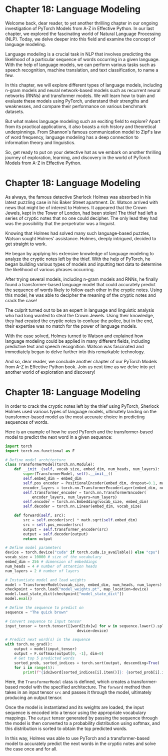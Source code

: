 # Chapter 18: Language Modeling

Welcome back, dear reader, to yet another thrilling chapter in our ongoing investigation of PyTorch Models from A-Z in Effective Python. In our last chapter, we explored the fascinating world of Natural Language Processing (NLP). Today, we delve deeper into this field and examine the concept of language modeling.

Language modeling is a crucial task in NLP that involves predicting the likelihood of a particular sequence of words occurring in a given language. With the help of language models, we can perform various tasks such as speech recognition, machine translation, and text classification, to name a few.

In this chapter, we will explore different types of language models, including n-gram models and neural network-based models such as recurrent neural networks (RNNs) and transformer models. We will learn how to train and evaluate these models using PyTorch, understand their strengths and weaknesses, and compare their performance on various benchmark datasets.

But what makes language modeling such an exciting field to explore? Apart from its practical applications, it also boasts a rich history and theoretical underpinnings. From Shannon's famous communication model to Zipf's law of word frequency, language modeling has a deep connection to information theory and linguistics. 

So, get ready to put on your detective hat as we embark on another thrilling journey of exploration, learning, and discovery in the world of PyTorch Models from A-Z in Effective Python.
# Chapter 18: Language Modeling

As always, the famous detective Sherlock Holmes was absorbed in his latest puzzling case in his Baker Street apartment. Dr. Watson arrived with news that might be of interest to Holmes. It appeared that the Crown Jewels, kept in the Tower of London, had been stolen! The thief had left a series of cryptic notes that no one could decipher. The only lead they had was the possibility that the perpetrator was a linguist. 

Knowing that Holmes had solved many such language-based puzzles, Watson sought Holmes' assistance. Holmes, deeply intrigued, decided to get straight to work.

He began by applying his extensive knowledge of language modeling to analyze the cryptic notes left by the thief. With the help of PyTorch, he began building various types of models and inputting text data to determine the likelihood of various phrases occurring. 

After trying several models, including n-gram models and RNNs, he finally found a transformer-based language model that could accurately predict the sequence of words likely to follow each other in the cryptic notes. Using this model, he was able to decipher the meaning of the cryptic notes and crack the case!

The culprit turned out to be an expert in language and linguistic analysis who had long wanted to steal the Crown Jewels. Using their knowledge, they had created the cryptic notes to confuse the police, but in the end, their expertise was no match for the power of language models.

With the case solved, Holmes turned to Watson and explained how language modeling could be applied in many different fields, including predictive text and speech recognition. Watson was fascinated and immediately began to delve further into this remarkable technology.

And so, dear reader, we conclude another chapter of our PyTorch Models from A-Z in Effective Python book. Join us next time as we delve into yet another world of exploration and discovery!
# Chapter 18: Language Modeling

In order to crack the cryptic notes left by the thief using PyTorch, Sherlock Holmes used various types of language models, ultimately landing on the transformer-based model as the most accurate choice in predicting sequences of words.

Here is an example of how he used PyTorch and the transformer-based model to predict the next word in a given sequence:

```python
import torch
import torch.nn.functional as F

# Define model architecture
class TransformerModel(torch.nn.Module):
    def __init__(self, vocab_size, embed_dim, num_heads, num_layers):
        super(TransformerModel, self).__init__()
        self.embed_dim = embed_dim
        self.pos_encoder = PositionalEncoder(embed_dim, dropout=0.1, max_len=500)
        encoder_layers = torch.nn.TransformerEncoderLayer(embed_dim, num_heads)
        self.transformer_encoder = torch.nn.TransformerEncoder(
            encoder_layers, num_layers=num_layers)
        self.encoder = torch.nn.Embedding(vocab_size, embed_dim)
        self.decoder = torch.nn.Linear(embed_dim, vocab_size)

    def forward(self, src):
        src = self.encoder(src) * math.sqrt(self.embed_dim)
        src = self.pos_encoder(src)
        output = self.transformer_encoder(src)
        output = self.decoder(output)
        return output

# Define model parameters
device = torch.device("cuda" if torch.cuda.is_available() else "cpu")
vocab_size = 10000 # size of the vocabulary
embed_dim = 256 # dimension of embeddings
num_heads = 4 # number of attention heads
num_layers = 2 # number of layers

# Instantiate model and load weights
model = TransformerModel(vocab_size, embed_dim, num_heads, num_layers).to(device)
checkpoint = torch.load("model_weights.pt", map_location=device)
model.load_state_dict(checkpoint["model_state_dict"])
model.eval()

# Define the sequence to predict on
sequence = "The quick brown"

# Convert sequence to input tensor
input_tensor = torch.tensor([[word2idx[w] for w in sequence.lower().split()]],
                                device=device)

# Predict next word(s) in the sequence
with torch.no_grad():
    output = model(input_tensor)
    output = F.softmax(output[0, -1], dim=0)
    # Get top 5 predicted words
    sorted_prob, sorted_indices = torch.sort(output, descending=True)
    for i in range(5):
        print(f"{idx2word[sorted_indices[i].item()]}: {sorted_prob[i].item()}")
```

Here, the `TransformerModel` class is defined, which creates a transformer-based model with the specified architecture. The `forward` method then takes in an input tensor `src` and passes it through the model, ultimately producing an output tensor.

Once the model is instantiated and its weights are loaded, the input sequence is encoded into a tensor using the appropriate vocabulary mappings. The `output` tensor generated by passing the sequence through the model is then converted to a probability distribution using softmax, and this distribution is sorted to obtain the top predicted words.

In this way, Holmes was able to use PyTorch and a transformer-based model to accurately predict the next words in the cryptic notes and solve the case once and for all.
